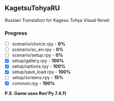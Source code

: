 ## KagetsuTohyaRU
Russian Translation for Kagesu Tohya Visual Novel
### Progress

 - [ ] scenario/choice.rpy - **0%**
 - [ ] scenario/sc_en.rpy - **0%**
 - [ ] scenario/setup.rpy - **0%**
 - [x] setup/gallery.rpy - **100%**
 - [x] setup/options.rpy - **100%**
 - [x] setup/save_load.rpy - **100%**
 - [ ] setup/screens.rpy - **15%**
 - [x] common.rpy - **100%**

**P.S. Game uses Ren'Py 7.4.11**
